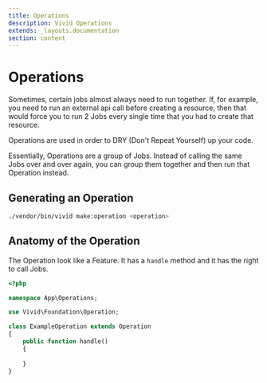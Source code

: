 ```yaml
---
title: Operations
description: Vivid Operations
extends: _layouts.documentation
section: content
---
```


# Operations

Sometimes, certain jobs almost always need to run together. If, for example, you need to run an external api call before creating a resource,
then that would force you to run 2 Jobs every single time that you had to create that resource.

Operations are used in order to DRY (Don't Repeat Yourself) up your code. 

Essentially, Operations are a group of Jobs. Instead of calling the same Jobs
over and over again, you can group them together and then run that Operation instead. 

## Generating an Operation

```sh
./vendor/bin/vivid make:operation <operation>
```

## Anatomy of the Operation

The Operation look like a Feature. It has a `handle` method and it has the right to call Jobs.

```php
<?php

namespace App\Operations;

use Vivid\Foundation\Operation;

class ExampleOperation extends Operation
{
    public function handle()
    {
        
    }
}
```